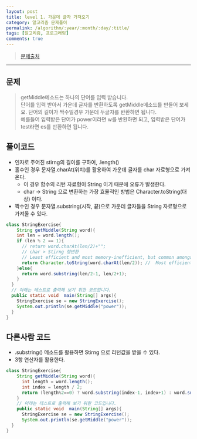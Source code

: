 ```yaml
---
layout: post
title: level 1. 가운데 글자 가져오기  
category: 알고리즘 문제풀이
permalink: /algorithm/:year/:month/:day/:title/
tags: [알고리즘, 프로그래밍]
comments: true
---
```


> [문제출처](http://tryhelloworld.co.kr/challenge_codes/82)

---

## 문제
> getMiddle메소드는 하나의 단어를 입력 받습니다.       
단어를 입력 받아서 가운데 글자를 반환하도록 getMiddle메소드를 만들어 보세요. 단어의 길이가 짝수일경우 가운데 두글자를 반환하면 됩니다.     
예를들어 입력받은 단어가 power이라면 w를 반환하면 되고, 입력받은 단어가 test라면 es를 반환하면 됩니다.

## 풀이코드
- 인자로 주어진 stirng의 길이를 구하여, .length()
- 홀수인 경우 문자열.charAt(위치)를 활용하여 가운데 글자를 char 자료형으로 가져온다.
  - 이 경우 함수의 리턴 자료형이 String 이기 때문에 오류가 발생한다.
  - char -> String 으로 변환하는 가장 효율적인 방법은 Character.toString(대상) 이다.
- 짝수인 경우 문자열.substring(시작, 끝)으로 가운데 글자들을 String 자료형으로 가져올 수 있다.

```java
class StringExercise{
    String getMiddle(String word){
    int len = word.length();
    if (len % 2 == 1){
      // return word.charAt(len/2)+"";
      // char > Stirng 형변환
      // Least efficient and most memory-inefficient, but common amongst beginners because of its simplicity
      return Character.toString(word.charAt(len/2)); //  Most efficient way
    }else{
      return word.substring(len/2-1, len/2+1);        
    }
  }
  // 아래는 테스트로 출력해 보기 위한 코드입니다.
  public static void  main(String[] args){
    StringExercise se = new StringExercise();
    System.out.println(se.getMiddle("power"));
  }
}
```

## 다른사람 코드
- .substring() 메소드를 활용하면 Stirng 으로 리턴값을 받을 수 있다.
- 3항 연산자를 활용한다.

```java
class StringExercise{
    String getMiddle(String word){
      int length = word.length();
      int index = length / 2;
      return (length%2==0) ? word.substring(index-1, index+1) : word.substring(index, index+1);
    }
    // 아래는 테스트로 출력해 보기 위한 코드입니다.
    public static void  main(String[] args){
      StringExercise se = new StringExercise();
      System.out.println(se.getMiddle("power"));
  }
}
```
